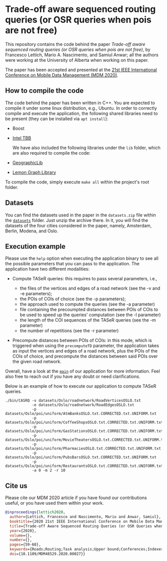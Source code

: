 # Trade-off aware sequenced routing queries (or OSR queries when pois are not free)

This repository contains the code behind the paper *Trade-off aware sequenced routing queries (or OSR queries when pois are not free)*, by Francesco Lettich, Mario A. Nascimento, and Samiul Anwar; all the authors were working at the University of Alberta when working on this paper.

The paper has been accepted and presented at the [21st IEEE International Conference on Mobile Data Management (MDM 2020)](https://mdmconferences.org/mdm2020/).


## How to compile the code

The code behind the paper has been written in C++. You are expected to compile it under some linux distribution, e.g., Ubuntu. 
In order to correctly compile and execute the application, the following shared libraries need to be present (they can be installed via ```apt install```):

- Boost
- [Intel TBB](https://www.intel.com/content/www/us/en/developer/tools/oneapi/onetbb.html)

  We have also included the following libraries under the ```lib``` folder, which are also required to compile the code:
  
- [GeographicLib](https://geographiclib.sourceforge.io/)
- [Lemon Graph Library](https://en.wikipedia.org/wiki/LEMON_(C%2B%2B_library))

To compile the code, simply execute ```make all``` within the project's root folder.


## Datasets

You can find the datasets used in the paper in the ```datasets.zip``` file within the [```datasets```](https://github.com/Fr4nz83/Taser-query/tree/main/datasets) folder. Just unzip the archive there. In it, you will find the datasets of the four cities considered in the paper, namely, Amsterdam, Berlin, Modena, and Oslo.


## Execution example

Please use the ```help``` option when executing the application binary to see all the possible parameters that you can pass to the application. The application have two different modalities:

- Compute TASeR queries: this requires to pass several parameters, i.e.,
  - the files of the vertices and edges of a road network (see the -v and -e parameters);
  - the POIs of COIs of choice (see the -p parameters);
  - the approach used to compute the queries (see the -a parameter)
  - file containing the precoumpted distances between POIs of COIs to be used to speed up the queries' computation (see the -l parameter)
  - the length of the COI sequences of the TASeR queries (see the -m parameter)
  - the number of repetitions (see the -r parameter)
    
- Precompute distances between POIs of COIs: in this mode, which is triggered when using the ```precomputeTD``` parameter, the application takes as input the vertices and edges of a road network, plus the POIs of the COIs of choice, and precompute the distances between said POIs over the given road network.

Overall, have a look at the [```main```](https://github.com/Fr4nz83/Taser-query/blob/main/src/main.cpp) of our application for more information. Feel also free to reach out if you have any doubt or need clarifications.

Below is an example of how to execute our application to compute TASeR queries. 

```
./bin/CASRQ -v datasets/Oslo/roadnetwork/RoadVerticesOSLO.txt
            -e datasets/Oslo/roadnetwork/RoadEdgesOSLO.txt 
            -p datasets/Oslo/poi/uniform/AtmBanksOSLO.txt.CORRECTED.txt.UNIFORM.txt
            -p datasets/Oslo/poi/uniform/CoffeeShopsOSLO.txt.CORRECTED.txt.UNIFORM.txt
            -p datasets/Oslo/poi/uniform/GasStationsOSLO.txt.CORRECTED.txt.UNIFORM.txt
            -p datasets/Oslo/poi/uniform/MovieTheatersOSLO.txt.CORRECTED.txt.UNIFORM.txt
            -p datasets/Oslo/poi/uniform/PharmaciesOSLO.txt.CORRECTED.txt.UNIFORM.txt
            -p datasets/Oslo/poi/uniform/PubsBarsOSLO.txt.CORRECTED.txt.UNIFORM.txt
            -p datasets/Oslo/poi/uniform/RestaurantsOSLO.txt.CORRECTED.txt.UNIFORM.txt
            -a 0 -m 2 -r 10
```


## Cite us

Please cite our MDM 2020 article if you have found our contributions useful, or you have used them within your work.

```bibtex
@inproceedings{lettich2020,
  author={Lettich, Francesco and Nascimento, Mario and Anwar, Samiul},
  booktitle={2020 21st IEEE International Conference on Mobile Data Management (MDM)}, 
  title={Trade-off Aware Sequenced Routing Queries (or OSR Queries when POIs are not Free)}, 
  year={2020},
  volume={},
  number={},
  pages={59-68},
  keywords={Roads;Routing;Task analysis;Upper bound;Conferences;Indexes;Fuels;Optimal Sequenced Routing;Road Networks;Linear Skylines;Trade-off Aware Sequenced Routing},
  doi={10.1109/MDM48529.2020.00027}}
